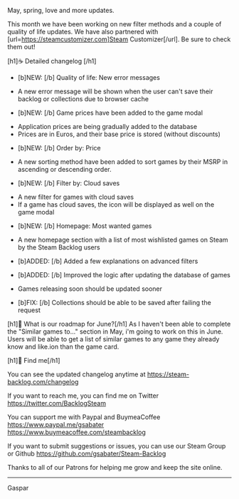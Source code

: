 May, spring, love and more updates.

This month we have been working on new filter methods and a couple of quality of life updates.
We have also partnered with [url=https://steamcustomizer.com]Steam Customizer[/url]. Be sure to check them out!

[h1]☕ Detailed changelog [/h1]

* [b]NEW: [/b] Quality of life: New error messages
- A new error message will be shown when the user can't save their backlog or collections due to browser cache

* [b]NEW: [/b] Game prices have been added to the game modal
- Application prices are being gradually added to the database
- Prices are in Euros, and their base price is stored (without discounts)

* [b]NEW: [/b] Order by: Price
- A new sorting method have been added to sort games by their MSRP in ascending or descending order.

* [b]NEW: [/b] Filter by: Cloud saves
- A new filter for games with cloud saves
- If a game has cloud saves, the icon will be displayed as well on the game modal

* [b]NEW: [/b] Homepage: Most wanted games
- A new homepage section with a list of most wishlisted games on Steam by the Steam Backlog users

* [b]ADDED: [/b] Added a few explanations on advanced filters

* [b]ADDED: [/b] Improved the logic after updating the database of games
- Games releasing soon should be updated sooner

* [b]FIX: [/b] Collections should be able to be saved after failing the request

[h1]🔮 What is our roadmap for June?[/h1]
As I haven't been able to complete the "Similar games to..." section in May, i'm going to work on this in June.
Users will be able to get a list of similar games to any game they already know and like.ion than the game card.

[h1]💬 Find me[/h1]

You can see the updated changelog anytime at
https://steam-backlog.com/changelog

If you want to reach me, you can find me on Twitter
https://twitter.com/BacklogSteam

You can support me with Paypal and BuymeaCoffee
https://www.paypal.me/gsabater
https://www.buymeacoffee.com/steambacklog

If you want to submit suggestions or issues, you can use our Steam Group or Github
https://github.com/gsabater/Steam-Backlog

Thanks to all of our Patrons for helping me grow and keep the site online.

---
Gaspar
